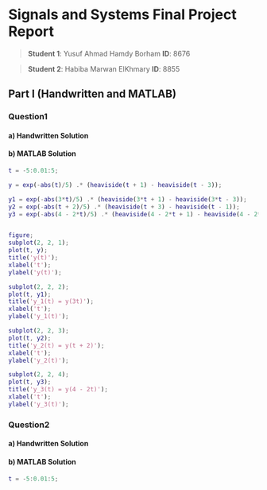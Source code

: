# Signals and Systems Final Project Report

> **Student 1**: Yusuf Ahmad Hamdy Borham  **ID**: 8676

> **Student 2**: Habiba Marwan ElKhmary **ID**: 8855

## Part I (Handwritten and MATLAB)

### Question1 

#### a) Handwritten Solution

#### b) MATLAB Solution

```matlab
t = -5:0.01:5;  

y = exp(-abs(t)/5) .* (heaviside(t + 1) - heaviside(t - 3));

y1 = exp(-abs(3*t)/5) .* (heaviside(3*t + 1) - heaviside(3*t - 3));   
y2 = exp(-abs(t + 2)/5) .* (heaviside(t + 3) - heaviside(t - 1));    
y3 = exp(-abs(4 - 2*t)/5) .* (heaviside(4 - 2*t + 1) - heaviside(4 - 2*t - 3)); 


figure;
subplot(2, 2, 1);
plot(t, y);
title('y(t)');
xlabel('t');
ylabel('y(t)');

subplot(2, 2, 2);
plot(t, y1);
title('y_1(t) = y(3t)');
xlabel('t');
ylabel('y_1(t)');

subplot(2, 2, 3);
plot(t, y2);
title('y_2(t) = y(t + 2)');
xlabel('t');
ylabel('y_2(t)');

subplot(2, 2, 4);
plot(t, y3);
title('y_3(t) = y(4 - 2t)');
xlabel('t');
ylabel('y_3(t)');
```

### Question2

#### a) Handwritten Solution

#### b) MATLAB Solution

```matlab
t = -5:0.01:5;

